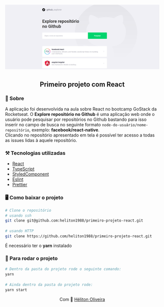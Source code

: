 <h1>
  <img src="./.github/banner.png" />
</h1>

<h2 align="center">Primeiro projeto com React</h2>

### 📃 Sobre

A aplicação foi desenvolvida na aula sobre React no bootcamp GoStack da Rocketseat. O **Explore repositório no Github** é uma aplicação web onde o usuário pode pesquisar por repositórios no Github bastando para isso inserir no campo de busca no seguinte formato `node-do-usuário/nome-repositório`, exemplo: **facebook/react-native**.<br />
Clicando no repositório apresentado em tela é possível ter acesso a todas as issues lidas à aquele repositório.

### ⚒️ Tecnologias utilizadas

- [React](https://pt-br.reactjs.org/)
- [TypeScript](https://www.typescriptlang.org/)
- [StyledComponent](https://styled-components.com/)
- [Eslint](https://eslint.org/)
- [Prettier](https://prettier.io/)

### 🖥 Como baixar o projeto
```Bash
# Clone o repositório
# usando ssh
git clone git@github.com:heliton1988/primeiro-projeto-react.git

# usando HTTP
git clone https://github.com/heliton1988/primeiro-projeto-react.git
```

É necessário ter o **yarn** instalado

### 🚀 Para rodar o projeto
```Bash
# Dentro da pasta do projeto rode o seguinte comando:
yarn

# Ainda dentro da pasta do projeto rode:
yarn start
```

<p align="center">Com 💙 <a href="https://www.linkedin.com/in/helitonoliveira/">Héliton Oliveira</a></p>
